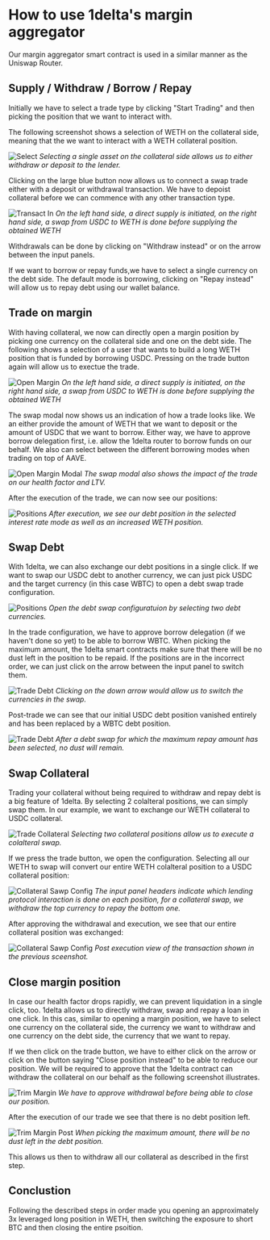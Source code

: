 # How to use 1delta's margin aggregator

Our margin aggregator smart contract is used in a similar manner as the Uniswap Router.

## Supply / Withdraw / Borrow / Repay

Initially we have to select a trade type by clicking "Start Trading" and then picking the position that we want to interact with. 

The following screenshot shows a selection of WETH on the collateral side, meaning that the we want to interact with a WETH collateral position.

![Select](../assets//delegation/select-single.png "Pick the trade!") 
*Selecting a single asset on the collateral side allows us to either withdraw or deposit to the lender.*

Clicking on the large blue button now allows us to connect a swap trade either with a deposit or withdrawal transaction. 
We have to depoist collateral before we can commence with any other transaction type.

![Transact In](../assets//delegation/swap-in.png "Supply collateral!") 
*On the left hand side, a direct supply is initiated, on the right hand side, a swap from USDC to WETH is done before supplying the obtained WETH*

Withdrawals can be done by clicking on "Withdraw instead" or on the arrow between the input panels.

If we want to borrow or repay funds,we have to select a single currency on the debt side. The default mode is borrowing, clicking on "Repay instead" will allow us to repay debt using our wallet balance.

## Trade on margin

With having collateral, we now can directly open a margin position by picking one currency on the collateral side and one on the debt side. 
The following shows a selection of a user that wants to build a long WETH position that is funded by borrowing USDC. Pressing on the trade button again will allow us to exectue the trade.

![Open Margin](../assets//delegation//select-margin-open.png "Open a margin position!") 
*On the left hand side, a direct supply is initiated, on the right hand side, a swap from USDC to WETH is done before supplying the obtained WETH*

The swap modal now shows us an indication of how a trade looks like. We an either provide the amount of WETH that we want to deposit or the amount of USDC that we want to borrow. Either way, we have to approve borrow delegation first, i.e. allow the 1delta router to borrow funds on our behalf. We also can select between the different borrowing modes when trading on top of AAVE.

![Open Margin Modal](../assets//delegation//margin-open.png "Trade!") 
*The swap modal also shows the impact of the trade on our health factor and LTV.*

After the execution of the trade, we can now see our positions:

![Positions](../assets//delegation/position.png "") 
*After execution, we see our debt position in the selected interest rate mode as well as an increased WETH position.*

## Swap Debt

With 1delta, we can also exchange our debt positions in a single click. If we want to swap our USDC debt to another currency, we can just pick USDC and the target currency (in this case WBTC) to open a debt swap trade configuration.

![Positions](../assets//delegation/select-debt-swap.png "") 
*Open the debt swap configuratuion by selecting two debt currencies.*

In the trade configuration, we have to approve borrow delegation (if we haven't done so yet) to be able to borrow WBTC. When picking the maximum amount, the 1delta smart contracts make sure that there will be no dust left in the position to be repaid. If the positions are in the incorrect order, we can just click on the arrow between the input panel to switch them.

![Trade Debt](../assets//delegation/debt-swap.png "") 
*Clicking on the down arrow would allow us to switch the currencies in the swap.*

Post-trade we can see that our initial USDC debt position vanished entirely and has been replaced by a WBTC debt position.

![Trade Debt](../assets//delegation/post-debt-swap.png "") 
*After a debt swap for which the maximum repay amount has been selected, no dust will remain.*

## Swap Collateral

Trading your collateral without being required to withdraw and repay debt is a big feature of 1delta. By selecting 2 colalteral positions, we can simply swap them. In our example, we want to exchange our WETH collateral to USDC collateral.

![Trade Collateral](../assets//delegation/select-collateral-swap.png "") 
*Selecting two collateral positions allow us to execute a colalteral swap.*

If we press the trade button, we open the configuration. Selecting all our WETH to swap will convert our entire WETH colalteral position to a USDC collateral position:

![Collateral Sawp Config](../assets//delegation/collateral-swap.png "") 
*The input panel headers indicate which lending protocol interaction is done on each position, for a collateral swap, we withdraw the top currency to repay the bottom one.*

After approving the withdrawal and execution, we see that our entire collateral position was exchanged:

![Collateral Sawp Config](../assets//delegation/post-collateral-swap.png "") 
*Post execution view of the transaction shown in the previous sceenshot.*

## Close margin position

In case our health factor drops rapidly, we can prevent liquidation in a single click, too. 1delta allows us to directly withdraw, swap and repay a loan in one click. 
In this cas, similar to opening a margin position, we have to select one currency on the collateral side, the currency we want to withdraw and one currency on the debt side, the currency that we want to repay.

If we then click on the trade button, we have to either click on the arrow or click on the button saying "Close position instead" to be able to reduce our position. We will be required to approve that the 1delta contract can withdraw the collateral on our behalf as the following screenshot illustrates.

![Trim Margin](../assets//delegation/margin-trim.png "") 
*We have to approve withdrawal before being able to close our position.*


After the execution of our trade we see that there is no debt position left.

![Trim Margin Post](../assets//delegation/post-margin-trim.png "") 
*When picking the maximum amount, there will be no dust left in the debt position.*


This allows us then to withdraw all our collateral as described in the first step.

## Conclustion

Following the described steps in order made you opening an approximately 3x leveraged long position in WETH, then switching the exposure to short BTC and then closing the entire psoition.